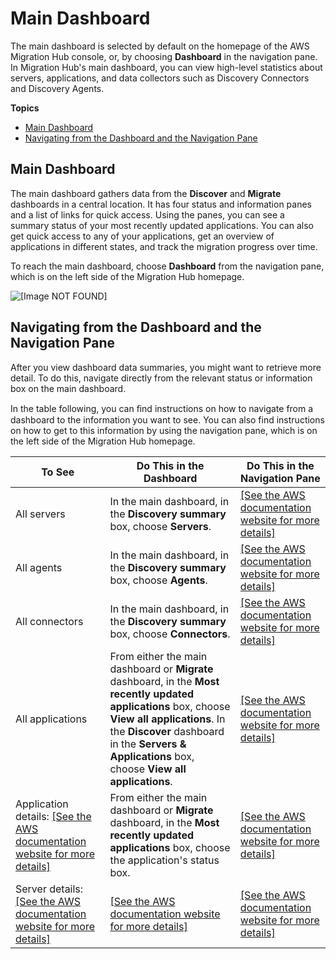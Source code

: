 # Main Dashboard<a name="dashboard"></a>

The main dashboard is selected by default on the homepage of the AWS Migration Hub console, or, by choosing **Dashboard** in the navigation pane\. In Migration Hub's main dashboard, you can view high\-level statistics about servers, applications, and data collectors such as Discovery Connectors and Discovery Agents\.

**Topics**
+ [Main Dashboard](#main-dashboard-tracking-wt)
+ [Navigating from the Dashboard and the Navigation Pane](#navigation-tracking-wt)

## Main Dashboard<a name="main-dashboard-tracking-wt"></a>

The main dashboard gathers data from the **Discover** and **Migrate** dashboards in a central location\. It has four status and information panes and a list of links for quick access\. Using the panes, you can see a summary status of your most recently updated applications\. You can also get quick access to any of your applications, get an overview of applications in different states, and track the migration progress over time\. 

To reach the main dashboard, choose **Dashboard** from the navigation pane, which is on the left side of the Migration Hub homepage\.

![\[Image NOT FOUND\]](http://docs.aws.amazon.com/application-discovery/latest/userguide/images/DashboardWithData.png)

## Navigating from the Dashboard and the Navigation Pane<a name="navigation-tracking-wt"></a>

After you view dashboard data summaries, you might want to retrieve more detail\. To do this, navigate directly from the relevant status or information box on the main dashboard\.

In the table following, you can ﬁnd instructions on how to navigate from a dashboard to the information you want to see\. You can also find instructions on how to get to this information by using the navigation pane, which is on the left side of the Migration Hub homepage\.


| To See | Do This in the Dashboard | Do This in the Navigation Pane | 
| --- | --- | --- | 
| All servers |  In the main dashboard, in the **Discovery summary** box, choose **Servers**\.  |  [\[See the AWS documentation website for more details\]](http://docs.aws.amazon.com/application-discovery/latest/userguide/dashboard.html)  | 
| All agents |  In the main dashboard, in the **Discovery summary** box, choose **Agents**\.  |  [\[See the AWS documentation website for more details\]](http://docs.aws.amazon.com/application-discovery/latest/userguide/dashboard.html)  | 
| All connectors |  In the main dashboard, in the **Discovery summary** box, choose **Connectors**\.  |  [\[See the AWS documentation website for more details\]](http://docs.aws.amazon.com/application-discovery/latest/userguide/dashboard.html)  | 
| All applications |  From either the main dashboard or **Migrate** dashboard, in the **Most recently updated applications** box, choose **View all applications**\. In the **Discover** dashboard in the **Servers & Applications** box, choose **View all applications**\.  |  [\[See the AWS documentation website for more details\]](http://docs.aws.amazon.com/application-discovery/latest/userguide/dashboard.html)  | 
| Application details: [\[See the AWS documentation website for more details\]](http://docs.aws.amazon.com/application-discovery/latest/userguide/dashboard.html) |  From either the main dashboard or **Migrate** dashboard, in the **Most recently updated applications** box, choose the application's status box\.  |  [\[See the AWS documentation website for more details\]](http://docs.aws.amazon.com/application-discovery/latest/userguide/dashboard.html)  | 
| Server details: [\[See the AWS documentation website for more details\]](http://docs.aws.amazon.com/application-discovery/latest/userguide/dashboard.html) |  [\[See the AWS documentation website for more details\]](http://docs.aws.amazon.com/application-discovery/latest/userguide/dashboard.html)  |  [\[See the AWS documentation website for more details\]](http://docs.aws.amazon.com/application-discovery/latest/userguide/dashboard.html)  | 